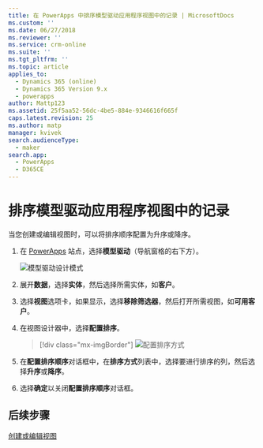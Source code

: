 ```yaml
---
title: 在 PowerApps 中排序模型驱动应用程序视图中的记录 | MicrosoftDocs
ms.custom: ''
ms.date: 06/27/2018
ms.reviewer: ''
ms.service: crm-online
ms.suite: ''
ms.tgt_pltfrm: ''
ms.topic: article
applies_to:
  - Dynamics 365 (online)
  - Dynamics 365 Version 9.x
  - powerapps
author: Mattp123
ms.assetid: 25f5aa52-56dc-4be5-884e-9346616f665f
caps.latest.revision: 25
ms.author: matp
manager: kvivek
search.audienceType:
  - maker
search.app:
  - PowerApps
  - D365CE
---
```

# <a name="sort-records-in-a-model-driven-app-view"></a>排序模型驱动应用程序视图中的记录

 当您创建或编辑视图时，可以将排序顺序配置为升序或降序。   
  
1.  在 [PowerApps](https://web.powerapps.com/?utm_source=padocs&utm_medium=linkinadoc&utm_campaign=referralsfromdoc) 站点，选择**模型驱动**（导航窗格的右下方）。  

    ![模型驱动设计模式](media/model-driven-switch.png)

2.  展开**数据**，选择**实体**，然后选择所需实体，如**客户**。   
3.  选择**视图**选项卡，如果显示，选择**移除筛选器**，然后打开所需视图，如**可用客户**。

4.  在视图设计器中，选择**配置排序**。  

    > [!div class="mx-imgBorder"] 
    > ![配置排序方式](media/configure-sorting.png)
  
5.  在**配置排序顺序**对话框中，在**排序方式**列表中，选择要进行排序的列，然后选择**升序**或**降序**。  
  
6.  选择**确定**以关闭**配置排序顺序**对话框。  

## <a name="next-steps"></a>后续步骤
[ 创建或编辑视图 ](create-edit-views.md)
